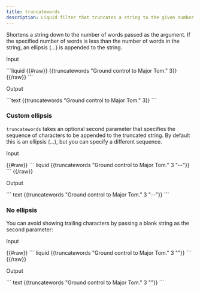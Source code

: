 ```yaml
---
title: truncatewords
description: Liquid filter that truncates a string to the given number of words.
---
```


Shortens a string down to the number of words passed as the argument. If the specified number of words is less than the number of words in the string, an ellipsis (...) is appended to the string.

<p class="code-label">Input</p>
```liquid
{{#raw}}
{{truncatewords "Ground control to Major Tom." 3}}
{{/raw}}
```

<p class="code-label">Output</p>
```text
{{truncatewords "Ground control to Major Tom." 3}}
```

### Custom ellipsis

`truncatewords` takes an optional second parameter that specifies the sequence of characters to be appended to the truncated string. By default this is an ellipsis (...), but you can specify a different sequence.

<p class="code-label">Input</p>
{{#raw}}
``` liquid
{{truncatewords "Ground control to Major Tom." 3 "--"}}
```
{{/raw}}

<p class="code-label">Output</p>
``` text
{{truncatewords "Ground control to Major Tom." 3 "--"}}
```

### No ellipsis

You can avoid showing trailing characters by passing a blank string as the second parameter:

<p class="code-label">Input</p>
{{#raw}}
``` liquid
{{truncatewords "Ground control to Major Tom." 3 ""}}
```
{{/raw}}

<p class="code-label">Output</p>
``` text
{{truncatewords "Ground control to Major Tom." 3 ""}}
```
